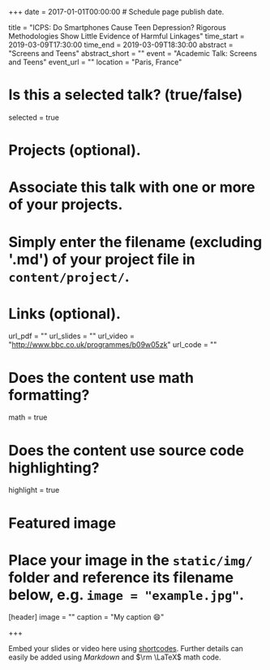 +++
date = 2017-01-01T00:00:00  # Schedule page publish date.

title = "ICPS:  Do Smartphones Cause Teen Depression? Rigorous Methodologies Show Little Evidence of Harmful Linkages"
time_start = 2019-03-09T17:30:00
time_end = 2019-03-09T18:30:00
abstract = "Screens and Teens"
abstract_short = ""
event = "Academic Talk:  Screens and Teens"
event_url = ""
location = "Paris, France"

# Is this a selected talk? (true/false)
selected = true

# Projects (optional).
#   Associate this talk with one or more of your projects.
#   Simply enter the filename (excluding '.md') of your project file in `content/project/`.

# Links (optional).
url_pdf = ""
url_slides = ""
url_video = "http://www.bbc.co.uk/programmes/b09w05zk"
url_code = ""

# Does the content use math formatting?
math = true

# Does the content use source code highlighting?
highlight = true

# Featured image
# Place your image in the `static/img/` folder and reference its filename below, e.g. `image = "example.jpg"`.
[header]
image = ""
caption = "My caption :smile:"

+++

Embed your slides or video here using [shortcodes](https://sourcethemes.com/academic/post/writing-markdown-latex/). Further details can easily be added using *Markdown* and $\rm \LaTeX$ math code.
